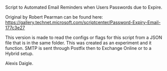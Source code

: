  Script to Automated Email Reminders when Users Passwords due to Expire. 
 
   Original by Robert Pearman can be found here: https://gallery.technet.microsoft.com/scriptcenter/Password-Expiry-Email-177c3e27
   
   This version is made to read the configs or flags for this script from a JSON file that is in the same folder. This was created as an experiment and it function. SMTP is sent through Postfix then to Exchange Online or to a Hybrid setup.
   
   
   Alexis Daigle.
